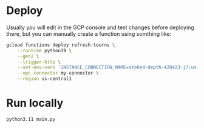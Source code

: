 # Deploy

Usually you will edit in the GCP console and test changes before deploying there,
but you can manually create a function using somthing like:

```bash
gcloud functions deploy refresh-tourns \
    --runtime python39 \
    --gen2 \
    --trigger-http \
    --set-env-vars 'INSTANCE_CONNECTION_NAME=stoked-depth-428423-j7:us-central1:golf-better,DB_USER=postgres,DB_NAME=postgres' \
    --vpc-connector my-connector \
    --region us-central1
```

# Run locally

```bash
python3.11 main.py
```